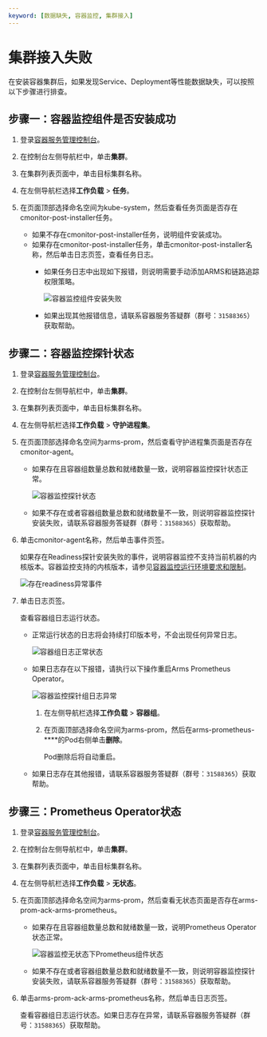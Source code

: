 ```yaml
---
keyword: [数据缺失, 容器监控, 集群接入]
---
```


# 集群接入失败

在安装容器集群后，如果发现Service、Deployment等性能数据缺失，可以按照以下步骤进行排查。

## 步骤一：容器监控组件是否安装成功

1.  登录[容器服务管理控制台](https://cs.console.aliyun.com)。

2.  在控制台左侧导航栏中，单击**集群**。

3.  在集群列表页面中，单击目标集群名称。

4.  在左侧导航栏选择**工作负载** \> **任务**。

5.  在页面顶部选择命名空间为kube-system，然后查看任务页面是否存在cmonitor-post-installer任务。

    -   如果不存在cmonitor-post-installer任务，说明组件安装成功。
    -   如果存在cmonitor-post-installer任务，单击cmonitor-post-installer名称，然后单击日志页签，查看任务日志。
        -   如果任务日志中出现如下报错，则说明需要手动添加ARMS和链路追踪权限策略。

            ![容器监控组件安装失败](https://static-aliyun-doc.oss-accelerate.aliyuncs.com/assets/img/zh-CN/0063154261/p286632.png)

        -   如果出现其他报错信息，请联系容器服务答疑群（群号：`31588365`）获取帮助。

## 步骤二：容器监控探针状态

1.  登录[容器服务管理控制台](https://cs.console.aliyun.com)。

2.  在控制台左侧导航栏中，单击**集群**。

3.  在集群列表页面中，单击目标集群名称。

4.  在左侧导航栏选择**工作负载** \> **守护进程集**。

5.  在页面顶部选择命名空间为arms-prom，然后查看守护进程集页面是否存在cmonitor-agent。

    -   如果存在且容器组数量总数和就绪数量一致，说明容器监控探针状态正常。

        ![容器监控探针状态](https://static-aliyun-doc.oss-accelerate.aliyuncs.com/assets/img/zh-CN/0063154261/p286796.png)

    -   如果不存在或者容器组数量总数和就绪数量不一致，则说明容器监控探针安装失败，请联系容器服务答疑群（群号：`31588365`）获取帮助。
6.  单击cmonitor-agent名称，然后单击事件页签。

    如果存在Readiness探针安装失败的事件，说明容器监控不支持当前机器的内核版本。容器监控支持的内核版本，请参见[容器监控运行环境要求和限制](/cn.zh-CN/容器监控/容器监控接入/容器监控运行环境要求和限制.md)。

    ![存在readiness异常事件](https://static-aliyun-doc.oss-accelerate.aliyuncs.com/assets/img/zh-CN/0063154261/p286842.png)

7.  单击日志页签。

    查看容器组日志运行状态。

    -   正常运行状态的日志将会持续打印版本号，不会出现任何异常日志。

        ![容器组日志正常状态](https://static-aliyun-doc.oss-accelerate.aliyuncs.com/assets/img/zh-CN/9582054261/p286833.png)

    -   如果日志存在以下报错，请执行以下操作重启Arms Prometheus Operator。

        ![容器监控探针组日志异常](https://static-aliyun-doc.oss-accelerate.aliyuncs.com/assets/img/zh-CN/2147254261/p287070.png)

        1.  在左侧导航栏选择**工作负载** \> **容器组**。
        2.  在页面顶部选择命名空间为arms-prom，然后在arms-prometheus-\*\*\*\*的Pod右侧单击**删除**。

            Pod删除后将自动重启。

    -   如果日志存在其他报错，请联系容器服务答疑群（群号：`31588365`）获取帮助。

## 步骤三：Prometheus Operator状态

1.  登录[容器服务管理控制台](https://cs.console.aliyun.com)。

2.  在控制台左侧导航栏中，单击**集群**。

3.  在集群列表页面中，单击目标集群名称。

4.  在左侧导航栏选择**工作负载** \> **无状态**。

5.  在页面顶部选择命名空间为arms-prom，然后查看无状态页面是否存在arms-prom-ack-arms-prometheus。

    -   如果存在且容器组数量总数和就绪数量一致，说明Prometheus Operator状态正常。

        ![容器监控无状态下Prometheus组件状态](https://static-aliyun-doc.oss-accelerate.aliyuncs.com/assets/img/zh-CN/0682054261/p286835.png)

    -   如果不存在或者容器组数量总数和就绪数量不一致，则说明容器监控探针安装失败，请联系容器服务答疑群（群号：`31588365`）获取帮助。
6.  单击arms-prom-ack-arms-prometheus名称，然后单击日志页签。

    查看容器组日志运行状态。如果日志存在异常，请联系容器服务答疑群（群号：`31588365`）获取帮助。




